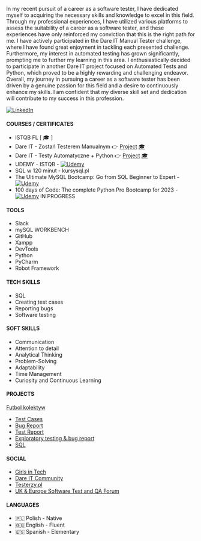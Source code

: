 In my recent pursuit of a career as a software tester, I have dedicated myself to acquiring the necessary skills and knowledge to excel in this field. Through my professional experiences, I have utilized various platforms to assess the suitability of a career as a software tester, and these experiences have only reinforced my conviction that this is the right path for me.
I have actively participated in the Dare IT Manual Tester challenge, where I have found great enjoyment in tackling each presented challenge.
Furthermore, my interest in automated testing has grown significantly, prompting me to further my learning in this area. I enthusiastically decided to participate in another Dare IT project focused on Automated Tests and Python, which proved to be a highly rewarding and challenging endeavor.
Overall, my journey in pursuing a career as a software tester has been driven by a genuine passion for this field and a desire to continuously enhance my skills. I am confident that my diverse skill set and dedication will contribute to my success in this profession.

[![LinkedIn](https://img.shields.io/badge/linkedin-%230077B5.svg?style=for-the-badge&logo=linkedin&logoColor=white)](https://www.linkedin.com/in/agata-szafranek-b5a347b5/)

#### COURSES / CERTIFICATES

- ISTQB FL [ 🎓 ]
- Dare IT - Zostań Testerem Manualnym  👉 [Project](https://github.com/AgataSzafranek/challenge_portfolio_agata)   [ 🎓 ](https://drive.google.com/file/d/1cO1yo9qns2OPjlCR87LDT9gWubZwlUE0/view)
- Dare IT - Testy Automatyczne + Python  👉 [Project](https://github.com/AgataSzafranek/AT_challenge/blob/main/README.md)   [ 🎓 ](https://drive.google.com/file/d/1OHMbDAwfWdjzfNgrsarVtQUx69I6HOMN/view)
- UDEMY - ISTQB - [![Udemy](https://img.shields.io/badge/Udemy-A435F0?style=for-the-badge&logo=Udemy&logoColor=white)](https://www.udemy.com/certificate/UC-8a96932b-16fc-4cc9-98f3-807084c0d227/)
- SQL w 120 minut - kursysql.pl
- The Ultimate MySQL Bootcamp: Go from SQL Beginner to Expert - [![Udemy](https://img.shields.io/badge/Udemy-A435F0?style=for-the-badge&logo=Udemy&logoColor=white)](https://www.udemy.com/certificate/UC-2d5d944f-3df9-4019-98b8-311d4417cdc6/) 
- 100 days of Code: The complete Python Pro Bootcamp for 2023 - [![Udemy](https://img.shields.io/badge/Udemy-A435F0?style=for-the-badge&logo=Udemy&logoColor=white)](https://www.udemy.com/course/100-days-of-code/) IN PROGRESS
  
#### TOOLS

- Slack
- mySQL WORKBENCH
- GitHub 
- Xampp 
- DevTools
- Python
- PyCharm
- Robot Framework

#### TECH SKILLS

- SQL
- Creating test cases
- Reporting bugs
- Software testing

#### SOFT SKILLS

- Communication
- Attention to detail
- Analytical Thinking
- Problem-Solving
- Adaptability
- Time Management
- Curiosity and Continuous Learning

#### PROJECTS

[Futbol kolektyw](https://scouts.futbolkolektyw.pl/en/login?redirected=true)
- [Test Cases](https://docs.google.com/spreadsheets/d/17HuADjw36U1ICTBMWDfxVv165mc_FXMnMt0lwNPjtcM/edit?usp=sharing)
- [Bug Report](https://docs.google.com/spreadsheets/d/1V-j4m7qnDQPoXOQUMJPWNt5E0gfwhbChv986K_DqNqI/edit?usp=sharing)
- [Test Report](https://docs.google.com/spreadsheets/d/1MX4lhIQYoEQBU28HplEeVPpBvlNkJuf0ayz3C1pYLn0/edit?usp=sharing)
- [Exploratory testing & bug report](https://docs.google.com/spreadsheets/d/17oFdvnihQzpErrf5bHvCi4vVh-WnUsM1zBG2FBJ7AnQ/edit?usp=sharing)
- [SQL](https://docs.google.com/document/d/1fZjv83DaSaimwN2q8xil6jxDwiWIeYHqz1GKgRgxpQQ/edit?usp=sharing)
  
#### SOCIAL

- [Girls in Tech](https://www.linkedin.com/company/girls-in-tech-poland/)
- [Dare IT Community](https://www.dareit.io)
- [Testerzy.pl](https://testerzy.pl/baza-wiedzy)
- [UK & Europe Software Test and QA Forum](https://www.linkedin.com/groups/1421517/)

#### LANGUAGES

- 🇵🇱 Polish - Native
- 🇬🇧 English - Fluent
- 🇪🇸 Spanish - Elementary

